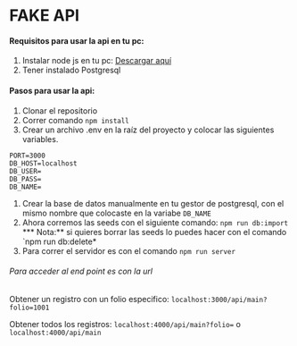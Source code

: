 # FAKE API 

#### Requisitos para usar la api en tu pc:
1.  Instalar node js en tu pc:
	[Descargar aquí](http://https://nodejs.org/es/download/ "Descargar aquí")
1. Tener instalado Postgresql

#### Pasos para usar la api:
1. Clonar el repositorio
1. Correr comando `npm install`
1. Crear un archivo .env en la raíz del proyecto y colocar las siguientes variables.
```
PORT=3000
DB_HOST=localhost
DB_USER=
DB_PASS=
DB_NAME=
```

1.  Crear la base de datos manualmente en tu gestor de postgresql, con el mismo nombre que colocaste en la variabe  `DB_NAME`
1.  Ahora corremos las seeds con el siguiente comando: `npm run db:import`
*** Nota:** si quieres borrar las seeds lo puedes hacer con el comando `npm run db:delete*
1. Para correr el servidor es con el comando `npm run server`

###### Para acceder al end point es con la url 
Obtener un registro con un folio especifico:
`localhost:3000/api/main?folio=1001`

Obtener todos los registros:
`localhost:4000/api/main?folio=`
		o
`localhost:4000/api/main`